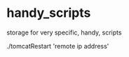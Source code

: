 handy_scripts
=============

storage for very specific, handy, scripts 

./tomcatRestart 'remote ip address'
